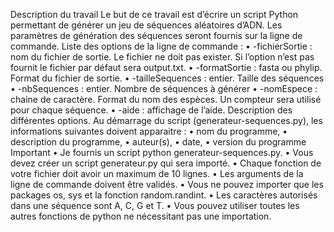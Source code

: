 Description du travail
Le but de ce travail est d’écrire un script Python permettant de générer un jeu de séquences aléatoires d’ADN.
Les paramètres de génération des séquences seront fournis sur la ligne de commande.
Liste des options de la ligne de commande :
• -fichierSortie : nom du fichier de sortie. Le fichier ne doit pas exister. Si l’option n’est pas fournit le fichier par
défaut sera output.txt.
• -formatSortie : fasta ou phylip. Format du fichier de sortie.
• -tailleSequences : entier. Taille des séquences
• -nbSequences : entier. Nombre de séquences à générer
• -nomEspece : chaine de caractère. Format du nom des espèces. Un compteur sera utilisé pour chaque séquence.
• -aide : affichage de l’aide. Description des différentes options.
Au démarrage du script (generateur-sequences.py), les informations suivantes doivent apparaitre :
• nom du programme,
• description du programme,
• auteur(s),
• date,
• version du programme
Important
• Je fournis un script python generateur-sequences.py.
• Vous devez créer un script generateur.py qui sera importé.
• Chaque fonction de votre fichier doit avoir un maximum de 10 lignes.
• Les arguments de la ligne de commande doivent être validés.
• Vous ne pouvez importer que les packages os, sys et la fonction random.randint.
• Les caractères autorisés dans une séquence sont A, C, G et T.
• Vous pouvez utiliser toutes les autres fonctions de python ne nécessitant pas une importation.
